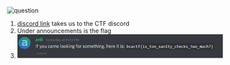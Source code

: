 ![question](BCACTF2.0/misc/Obligatory%20Discord%20Problem/question.png)

1) [discord link](https://bcactf.com/discord) takes us to the CTF discord
2) Under announcements is the flag
3) ![flag](discord.png)